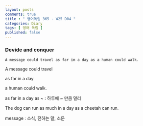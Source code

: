 ```yaml
---
layout: posts
comments: true
title : " 영어독립 365 - W25 D04 "
categories: Diary
tags: [ 영어 독립 ]
published: false
---
```


### Devide and conquer

```text
A message could travel as far in a day as a human could walk.
```

A message could travel

as far in a day

a human could walk.

as far in a day as ~
 : 하루에 ~ 만큼 멀리

The dog can run as much in a day as a cheetah can run.

message
 : 소식, 전하는 말, 소문
